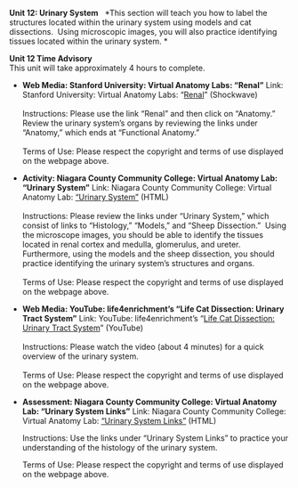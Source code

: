 **Unit 12: Urinary System** <span id="12"></span> 
*This section will teach you how to label the structures located within
the urinary system using models and cat dissections.  Using microscopic
images, you will also practice identifying tissues located within the
urinary system. *

**Unit 12 Time Advisory**  
This unit will take approximately 4 hours to complete.

-   **Web Media: Stanford University: Virtual Anatomy Labs: “Renal”**
    Link: Stanford University: Virtual Anatomy Labs:
    “[Renal](http://virtuallabs.stanford.edu/demo/)” (Shockwave)  
        
     Instructions: Please use the link “Renal” and then click on
    “Anatomy.”  Review the urinary system’s organs by reviewing the
    links under “Anatomy,” which ends at “Functional Anatomy.”  
        
     Terms of Use: Please respect the copyright and terms of use
    displayed on the webpage above.

-   **Activity: Niagara County Community College: Virtual Anatomy Lab:
    “Urinary System”**
    Link: Niagara County Community College: Virtual Anatomy Lab:
    [“Urinary
    System”](http://www.niagaracc.suny.edu/academics/shm/val/urine.html)
    (HTML)  
        
     Instructions: Please review the links under “Urinary System,” which
    consist of links to “Histology,” “Models,” and “Sheep Dissection.” 
    Using the microscope images, you should be able to identify the
    tissues located in renal cortex and medulla, glomerulus, and
    ureter.  Furthermore, using the models and the sheep dissection, you
    should practice identifying the urinary system’s structures and
    organs.  
        
     Terms of Use: Please respect the copyright and terms of use
    displayed on the webpage above.

-   **Web Media: YouTube: life4enrichment’s “Life Cat Dissection:
    Urinary Tract System”**
    Link: YouTube: life4enrichment’s “[Life Cat Dissection: Urinary
    Tract System](http://www.youtube.com/watch?v=eYquXjWgvms)”
    (YouTube)  
        
     Instructions: Please watch the video (about 4 minutes) for a quick
    overview of the urinary system.  
        
     Terms of Use: Please respect the copyright and terms of use
    displayed on the webpage above.

-   **Assessment: Niagara County Community College: Virtual Anatomy Lab:
    “Urinary System Links”**
    Link: Niagara County Community College: Virtual Anatomy
    Lab: [“Urinary System
    Links”](http://www.niagaracc.suny.edu/academics/shm/val/links.html)
    (HTML)  
      
     Instructions: Use the links under “Urinary System Links” to
    practice your understanding of the histology of the urinary
    system.   
      
     Terms of Use: Please respect the copyright and terms of use
    displayed on the webpage above.


